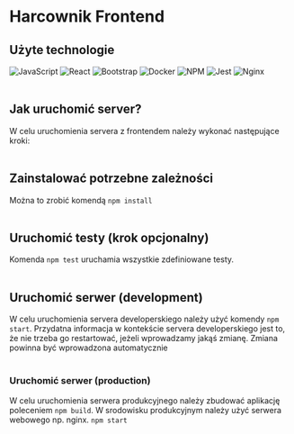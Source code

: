 # Harcownik Frontend

## Użyte technologie
![JavaScript](https://img.shields.io/badge/javascript-%23323330.svg?style=for-the-badge&logo=javascript&logoColor=%23F7DF1E)
![React](https://img.shields.io/badge/react-%2320232a.svg?style=for-the-badge&logo=react&logoColor=%2361DAFB)
![Bootstrap](https://img.shields.io/badge/bootstrap-%23563D7C.svg?style=for-the-badge&logo=bootstrap&logoColor=white)
![Docker](https://img.shields.io/badge/docker-%230db7ed.svg?style=for-the-badge&logo=docker&logoColor=white)
![NPM](https://img.shields.io/badge/NPM-%23CB3837.svg?style=for-the-badge&logo=npm&logoColor=white)
![Jest](https://img.shields.io/badge/-jest-%23C21325?style=for-the-badge&logo=jest&logoColor=white)
![Nginx](https://img.shields.io/badge/nginx-%23009639.svg?style=for-the-badge&logo=nginx&logoColor=white)
<br></br>
## Jak uruchomić server?
W celu uruchomienia servera z frontendem należy wykonać następujące kroki:
<br></br>
## Zainstalować potrzebne zależności
Można to zrobić komendą `npm install`
<br></br>
## Uruchomić testy (krok opcjonalny)
Komenda `npm test` uruchamia wszystkie zdefiniowane testy.
<br></br>
## Uruchomić serwer (development)
W celu uruchomienia servera developerskiego należy użyć komendy `npm start`.
Przydatna informacja w kontekście servera developerskiego jest to, że nie trzeba go restartować, jeżeli wprowadzamy jakąś zmianę.
Zmiana powinna być wprowadzona automatycznie
<br></br>
### Uruchomić serwer (production)
W celu uruchomienia serwera produkcyjnego należy zbudować aplikację poleceniem `npm build`.
W srodowisku produkcyjnym należy użyć serwera webowego np. nginx.
`npm start`
